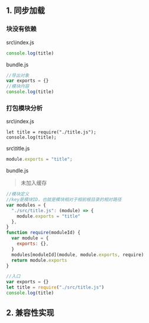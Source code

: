 ## 1. 同步加载

### 块没有依赖

src\index.js

```js
console.log(title)
```

bundle.js

```js
//导出对象
var exports = {}
//模块内容
console.log(title)
```

### **打包模块分析**

src\index.js

```JS
let title = require("./title.js");
console.log(title);
```

src\title.js

```js
module.exports = "title";
```

bundle.js

> 未加入缓存

```js
//模块定义
//key是模块ID，也就是模块相对于相前根目录的相对路径
var modules = {
  "./src/title.js": (module) => {
    module.exports = "title"
  },
}
function require(moduleId) {
  var module = {
    exports: {},
  }
  modules[moduleId](module, module.exports, require)
  return module.exports
}

//入口
var exports = {}
let title = require("./src/title.js")
console.log(title)

```

## 2. 兼容性实现
